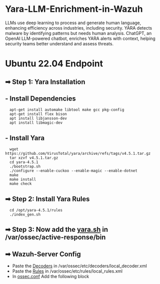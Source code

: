 # Yara-LLM-Enrichment-in-Wazuh
LLMs use deep learning to process and generate human language, enhancing efficiency across industries, including security. YARA detects malware by identifying patterns but needs human analysis. ChatGPT, an OpenAI LLM-powered chatbot, enriches YARA alerts with context, helping security teams better understand and assess threats.

# Ubuntu 22.04 Endpoint
## ➡ Step 1: Yara Installation
   ## - Install Dependencies
      
      apt-get install automake libtool make gcc pkg-config
      apt-get install flex bison
      apt install libjansson-dev
      apt install libmagic-dev
      
  ## - Install Yara
      
      wget https://github.com/VirusTotal/yara/archive/refs/tags/v4.5.1.tar.gz
      tar xzvf v4.5.1.tar.gz
      cd yara-4.5.1
      ./bootstrap.sh
      ./configure --enable-cuckoo --enable-magic --enable-dotnet
      make
      make install
      make check
      

## ➡ Step 2: Install Yara Rules
      cd /opt/yara-4.5.1/rules
      ./index_gen.sh

## ➡ Step 3: Now add the [yara.sh](https://github.com/effaaykhan/LLM-Enrichment-in-Wazuh-Alerts/blob/main/yara.sh) in /var/ossec/active-response/bin

## ➡ Wazuh-Server Config
   - Paste the [Decoders]() in /var/ossec/etc/decoders/local_decoder.xml
   - Paste the [Rules](https://github.com/sujalthakur-03/Yara-LLM-Enrichment-in-Wazuh/blob/main/local_rules.xml) in /var/ossec/etc/rules/local_rules.xml
   - In [ossec.conf](https://github.com/sujalthakur-03/Yara-LLM-Enrichment-in-Wazuh/blob/main/ossec.conf) Add the following block
